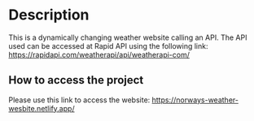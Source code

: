 # Description
This is a dynamically changing weather website calling an API. The API used can be accessed at Rapid API using the following link: https://rapidapi.com/weatherapi/api/weatherapi-com/

## How to access the project
Please use this link to access the website: https://norways-weather-wesbite.netlify.app/
